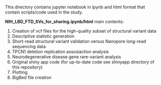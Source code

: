 This directory contains jupyter notebook in ipynb and html format that contain scripts/code used in the study.

**NIH_LBD_FTD_SVs_for_sharing.ipynb/html** main contents:
1. Creation of vcf files for the high-quality subset of structural variant data
2. Descriptive statistic generation
3. Short-read structural variant validation versus Nanopore long-read sequencing data
4. TPCN1 deletion replication assosiaction analysis
5. Neurodegenerative disease gene rare-variant analysis
6. Original shiny app code (for up-to-date code see shinyapp directory of this repository)
7. Plotting
8. BigBed file creation
